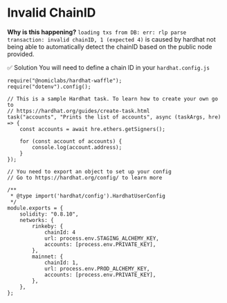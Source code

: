 # Invalid ChainID

**Why is this happening?**
`loading txs from DB: err: rlp parse transaction: invalid chainID, 1 (expected 4)` is caused by hardhat not being able to automatically detect the chainID based on the public node provided.

✅ Solution
You will need to define a chain ID in your `hardhat.config.js`

```
require("@nomiclabs/hardhat-waffle");
require("dotenv").config();

// This is a sample Hardhat task. To learn how to create your own go to
// https://hardhat.org/guides/create-task.html
task("accounts", "Prints the list of accounts", async (taskArgs, hre) => {
    const accounts = await hre.ethers.getSigners();

    for (const account of accounts) {
        console.log(account.address);
    }
});

// You need to export an object to set up your config
// Go to https://hardhat.org/config/ to learn more

/**
 * @type import('hardhat/config').HardhatUserConfig
 */
module.exports = {
    solidity: "0.8.10",
    networks: {
        rinkeby: {
            chainId: 4
            url: process.env.STAGING_ALCHEMY_KEY,
            accounts: [process.env.PRIVATE_KEY],
        },
        mainnet: {
            chainId: 1,
            url: process.env.PROD_ALCHEMY_KEY,
            accounts: [process.env.PRIVATE_KEY],
        },
    },
};
```
